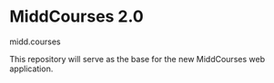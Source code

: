 # MiddCourses 2.0
midd.courses &nbsp;

This repository will serve as the base for the new MiddCourses web application.
